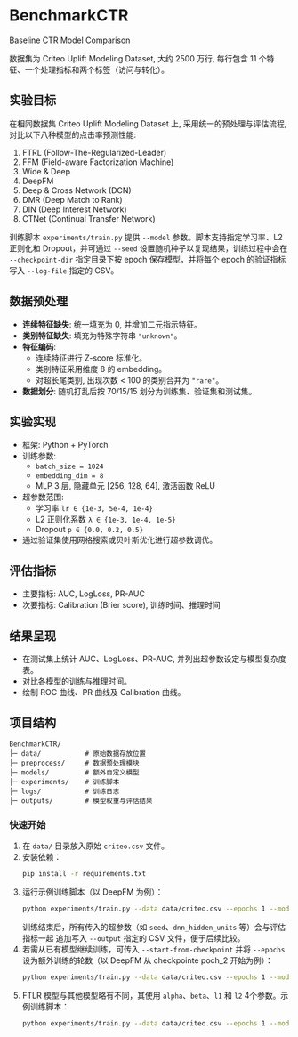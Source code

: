 # BenchmarkCTR

Baseline CTR Model Comparison

数据集为 Criteo Uplift Modeling Dataset, 大约 2500 万行, 每行包含 11 个特征、一个处理指标和两个标签（访问与转化）。

## 实验目标
在相同数据集 Criteo Uplift Modeling Dataset 上, 采用统一的预处理与评估流程, 对比以下八种模型的点击率预测性能:

1. FTRL (Follow-The-Regularized-Leader)
2. FFM (Field-aware Factorization Machine)
3. Wide & Deep
4. DeepFM
5. Deep & Cross Network (DCN)
6. DMR (Deep Match to Rank)
7. DIN (Deep Interest Network)
8. CTNet (Continual Transfer Network)

训练脚本 `experiments/train.py` 提供 `--model` 参数。脚本支持指定学习率、L2 正则化和 Dropout，并可通过 `--seed` 设置随机种子以复现结果，训练过程中会在 `--checkpoint-dir` 指定目录下按 epoch 保存模型，并将每个 epoch 的验证指标写入 `--log-file` 指定的 CSV。

## 数据预处理
- **连续特征缺失**: 统一填充为 0, 并增加二元指示特征。
- **类别特征缺失**: 填充为特殊字符串 `"unknown"`。
- **特征编码**:
  - 连续特征进行 Z-score 标准化。
  - 类别特征采用维度 8 的 embedding。
  - 对超长尾类别, 出现次数 < 100 的类别合并为 `"rare"`。
- **数据划分**: 随机打乱后按 70/15/15 划分为训练集、验证集和测试集。

## 实验实现
- 框架: Python + PyTorch
- 训练参数:
  - `batch_size = 1024`
  - `embedding_dim = 8`
  - MLP 3 层, 隐藏单元 [256, 128, 64], 激活函数 ReLU
- 超参数范围:
  - 学习率 `lr ∈ {1e-3, 5e-4, 1e-4}`
  - L2 正则化系数 `λ ∈ {1e-3, 1e-4, 1e-5}`
  - Dropout `p ∈ {0.0, 0.2, 0.5}`
- 通过验证集使用网格搜索或贝叶斯优化进行超参数调优。

## 评估指标
- 主要指标: AUC, LogLoss, PR-AUC
- 次要指标: Calibration (Brier score), 训练时间、推理时间

## 结果呈现
- 在测试集上统计 AUC、LogLoss、PR-AUC, 并列出超参数设定与模型复杂度表。
- 对比各模型的训练与推理时间。
- 绘制 ROC 曲线、PR 曲线及 Calibration 曲线。


## 项目结构
```
BenchmarkCTR/
├─ data/           # 原始数据存放位置
├─ preprocess/     # 数据预处理模块
├─ models/         # 额外自定义模型
├─ experiments/    # 训练脚本
├─ logs/           # 训练日志
├─ outputs/        # 模型权重与评估结果
```

### 快速开始
1. 在 `data/` 目录放入原始 `criteo.csv` 文件。
2. 安装依赖：
   ```bash
   pip install -r requirements.txt
   ```
3. 运行示例训练脚本（以 DeepFM 为例）：
   ```bash
   python experiments/train.py --data data/criteo.csv --epochs 1 --model DeepFM --lr 1e-3 --l2 1e-5 --dropout 0.5 --output outputs/result.csv --seed 2025 --checkpoint-dir outputs/checkpoints --log-file logs/train_metrics.csv
   ```
   训练结束后，所有传入的超参数（如 `seed`、`dnn_hidden_units` 等）会与评估指标一起
   追加写入 `--output` 指定的 CSV 文件，便于后续比较。
4. 若需从已有模型继续训练，可传入 `--start-from-checkpoint` 并将 `--epochs`
   设为额外训练的轮数（以 DeepFM 从 checkpointe poch_2 开始为例）：
   ```bash
   python experiments/train.py --data data/criteo.csv --epochs 1 --model DeepFM --lr 1e-3 --l2 1e-5 --dropout 0.5 --output outputs/result.csv --seed 2025 --checkpoint-dir outputs/checkpoints --log-file logs/train_metrics.csv --start-from-checkpoint outputs/checkpoints/DeepFM_epoch_2.pt
   ```
5. FTLR 模型与其他模型略有不同，其使用 `alpha`、`beta`、`l1` 和 `l2` 4个参数。示例训练脚本：
   ```bash
   python experiments/train.py --data data/criteo.csv --epochs 1 --model FTRL --alpha 0.05 --beta 1.0 --l1 1.0 --l2 1e-5 --output outputs/result.csv --seed 2025 --checkpoint-dir outputs/checkpoints --log-file logs/ftrl_log.csv
   ```
